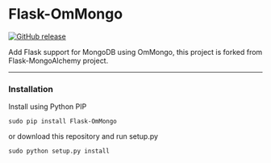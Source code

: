 # Flask-OmMongo

[![GitHub release](https://img.shields.io/github/release/bapakode/flask-ommongo.svg)](https://github.com/bapakode/Flask-OmMongo/releases)

Add Flask support for MongoDB using OmMongo, this project is forked from Flask-MongoAlchemy project.

--------
### Installation

Install using Python PIP
	
	sudo pip install Flask-OmMongo

or download this repository and run setup.py

	sudo python setup.py install